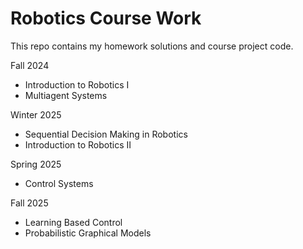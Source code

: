 # Robotics Course Work
This repo contains my homework solutions and course project code.

Fall 2024
  - Introduction to Robotics I
  - Multiagent Systems

Winter 2025
  - Sequential Decision Making in Robotics
  - Introduction to Robotics II

Spring 2025
  - Control Systems

Fall 2025
  - Learning Based Control
  - Probabilistic Graphical Models
